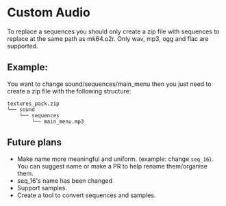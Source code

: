 # Custom Audio
To replace a sequences you should only create a zip file with sequences to replace at the same path as mk64.o2r. Only wav, mp3, ogg and flac are supported.
## Example:
You want to change sound/sequences/main_menu then you just need to create a zip file with the following structure:
```
textures_pack.zip
└── sound
    └── sequences
        └── main_menu.mp3
```

## Future plans
* Make name more meaningful and uniform. (example: change `seq_16`). You can suggest name or make a PR to help rename them/organise them.
* seq_16's name has been changed
* Support samples.
* Create a tool to convert sequences and samples.